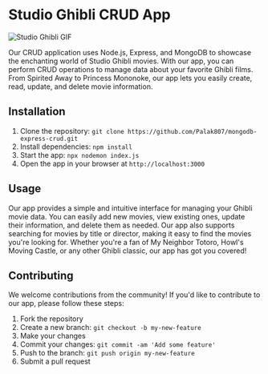 <!DOCTYPE html>
<html>
  <head>
  </head>
  <body>
    <h1>Studio Ghibli CRUD App</h1>
    <img src="https://www.ghibli.jp/gallery/chihiro045.jpg" alt="Studio Ghibli GIF">
    <p>Our CRUD application uses Node.js, Express, and MongoDB to showcase the enchanting world of Studio Ghibli movies. With our app, you can perform CRUD operations to manage data about your favorite Ghibli films. From Spirited Away to Princess Mononoke, our app lets you easily create, read, update, and delete movie information.</p>
    <h2>Installation</h2>
    <ol>
      <li>Clone the repository: <code>git clone https://github.com/Palak807/mongodb-express-crud.git</code></li>
      <li>Install dependencies: <code>npm install</code></li>
      <li>Start the app: <code>npx nodemon index.js</code></li>
      <li>Open the app in your browser at <code>http://localhost:3000</code></li>
    </ol>
    <h2>Usage</h2>
    <p>Our app provides a simple and intuitive interface for managing your Ghibli movie data. You can easily add new movies, view existing ones, update their information, and delete them as needed. Our app also supports searching for movies by title or director, making it easy to find the movies you're looking for. Whether you're a fan of My Neighbor Totoro, Howl's Moving Castle, or any other Ghibli classic, our app has got you covered!</p>
    <h2>Contributing</h2>
    <p>We welcome contributions from the community! If you'd like to contribute to our app, please follow these steps:</p>
    <ol>
      <li>Fork the repository</li>
      <li>Create a new branch: <code>git checkout -b my-new-feature</code></li>
      <li>Make your changes</li>
      <li>Commit your changes: <code>git commit -am 'Add some feature'</code></li>
      <li>Push to the branch: <code>git push origin my-new-feature</code></li>
      <li>Submit a pull request</li>
    </ol>

  </body>
</html>
